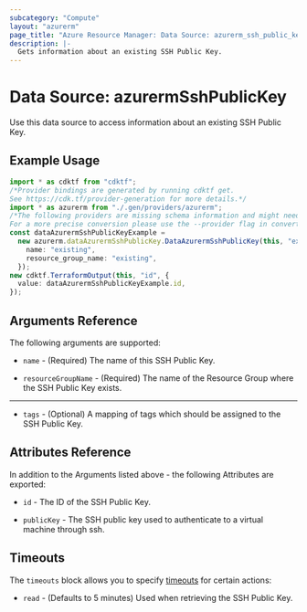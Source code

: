 ```yaml
---
subcategory: "Compute"
layout: "azurerm"
page_title: "Azure Resource Manager: Data Source: azurerm_ssh_public_key"
description: |-
  Gets information about an existing SSH Public Key.
---
```


# Data Source: azurermSshPublicKey

Use this data source to access information about an existing SSH Public Key.

## Example Usage

```typescript
import * as cdktf from "cdktf";
/*Provider bindings are generated by running cdktf get.
See https://cdk.tf/provider-generation for more details.*/
import * as azurerm from "./.gen/providers/azurerm";
/*The following providers are missing schema information and might need manual adjustments to synthesize correctly: azurerm.
For a more precise conversion please use the --provider flag in convert.*/
const dataAzurermSshPublicKeyExample =
  new azurerm.dataAzurermSshPublicKey.DataAzurermSshPublicKey(this, "example", {
    name: "existing",
    resource_group_name: "existing",
  });
new cdktf.TerraformOutput(this, "id", {
  value: dataAzurermSshPublicKeyExample.id,
});

```

## Arguments Reference

The following arguments are supported:

*   `name` - (Required) The name of this SSH Public Key.

*   `resourceGroupName` - (Required) The name of the Resource Group where the SSH Public Key exists.

***

* `tags` - (Optional) A mapping of tags which should be assigned to the SSH Public Key.

## Attributes Reference

In addition to the Arguments listed above - the following Attributes are exported:

*   `id` - The ID of the SSH Public Key.

*   `publicKey` - The SSH public key used to authenticate to a virtual machine through ssh.

## Timeouts

The `timeouts` block allows you to specify [timeouts](https://www.terraform.io/language/resources/syntax#operation-timeouts) for certain actions:

* `read` - (Defaults to 5 minutes) Used when retrieving the SSH Public Key.
